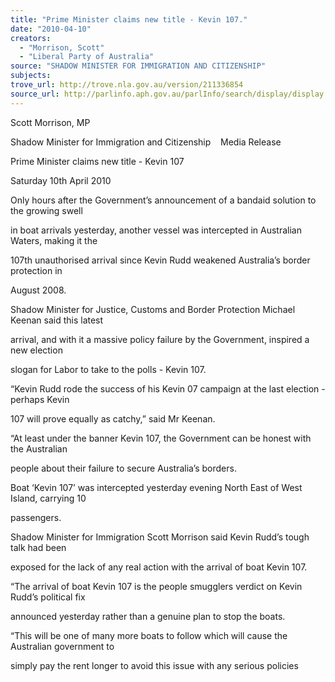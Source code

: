 ```yaml
---
title: "Prime Minister claims new title - Kevin 107."
date: "2010-04-10"
creators:
  - "Morrison, Scott"
  - "Liberal Party of Australia"
source: "SHADOW MINISTER FOR IMMIGRATION AND CITIZENSHIP"
subjects:
trove_url: http://trove.nla.gov.au/version/211336854
source_url: http://parlinfo.aph.gov.au/parlInfo/search/display/display.w3p;query=Id%3A%22media/pressrel/B8YW6%22
---
```


 Scott Morrison, MP 

 Shadow Minister for Immigration and Citizenship    Media Release 

 

 Prime Minister claims new title - Kevin 107 

 Saturday 10th April 2010 

 Only hours after the Government’s announcement of a bandaid solution to the growing swell 

 in boat arrivals yesterday, another vessel was intercepted in Australian Waters, making it the 

 107th unauthorised arrival since Kevin Rudd weakened Australia’s border protection in 

 August 2008. 

 Shadow Minister for Justice, Customs and Border Protection Michael Keenan said this latest 

 arrival, and with it a massive policy failure by the Government, inspired a new election 

 slogan for Labor to take to the polls - Kevin 107. 

 “Kevin Rudd rode the success of his Kevin 07 campaign at the last election - perhaps Kevin 

 107 will prove equally as catchy,” said Mr Keenan. 

 “At least under the banner Kevin 107, the Government can be honest with the Australian 

 people about their failure to secure Australia’s borders. 

 Boat ‘Kevin 107’ was intercepted yesterday evening North East of West Island, carrying 10 

 passengers. 

 Shadow Minister for Immigration Scott Morrison said Kevin Rudd’s tough talk had been 

 exposed for the lack of any real action with the arrival of boat Kevin 107. 

 “The arrival of boat Kevin 107 is the people smugglers verdict on Kevin Rudd’s political fix 

 announced yesterday rather than a genuine plan to stop the boats. 

 “This will be one of many more boats to follow which will cause the Australian government to 

 simply pay the rent longer to avoid this issue with any serious policies 

  

